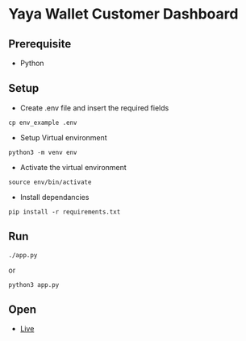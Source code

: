 # Yaya Wallet Customer Dashboard

## Prerequisite

- Python

## Setup

- Create .env file and insert the required fields

```shell
cp env_example .env
```

- Setup Virtual environment

```shell
python3 -m venv env
```

- Activate the virtual environment

```shell
source env/bin/activate
```

- Install dependancies

```shell
pip install -r requirements.txt
```

## Run

```shell
./app.py
```

or

```shell
python3 app.py
```

## Open

- [Live](http://localhost:5000)
